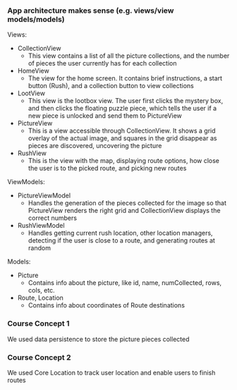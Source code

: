 ### App architecture makes sense (e.g. views/view models/models)
Views:
- CollectionView
  - This view contains a list of all the picture collections, and the number of pieces the user currently has for each collection
- HomeView
  - The view for the home screen. It contains brief instructions, a start button (Rush), and a collection button to view collections
- LootView
  - This view is the lootbox view. The user first clicks the mystery box, and then clicks the floating puzzle piece, which tells the user if a new piece is unlocked and send them to PictureView
- PictureView
  - This is a view accessible through CollectionView. It shows a grid overlay of the actual image, and squares in the grid disappear as pieces are discovered, uncovering the picture
- RushView
  - This is the view with the map, displaying route options, how close the user is to the picked route, and picking new routes

ViewModels:
- PictureViewModel
  - Handles the generation of the pieces collected for the image so that PictureView renders the right grid and CollectionView displays the correct numbers
- RushViewModel
  - Handles getting current rush location, other location managers, detecting if the user is close to a route, and generating routes at random

Models:
- Picture
  - Contains info about the picture, like id, name, numCollected, rows, cols, etc.
- Route, Location
  - Contains info about coordinates of Route destinations

### Course Concept 1
We used data persistence to store the picture pieces collected

### Course Concept 2
We used Core Location to track user location and enable users to finish routes
